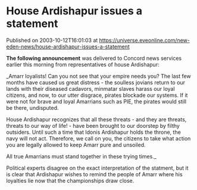 # House Ardishapur issues a statement
Published on 2003-10-12T16:01:03 at https://universe.eveonline.com/new-eden-news/house-ardishapur-issues-a-statement

**The following announcement** was delivered to Concord news services earlier this morning from representatives of house Ardishapur: 

_Amarr loyalists! Can you not see that your empire needs you? The last few months have caused us great distress - the soulless jovians return to our lands with their diseased cadavors, minmatar slaves harass our loyal citizens, and now, to our utter disgrace, pirates blockade our systems. If it were not for brave and loyal Amarrians such as PIE, the pirates would still be there, undisputed.

House Ardishapur recognizes that all these threats - and they are threats, threats to our way of life! - have been brought to our doorstep by filthy outsiders. Until such a time that Idonis Ardishapur holds the throne, the navy will not act. Therefore, we call on you, the citizens to take what action you are legally allowed to keep Amarr pure and unsoiled. 

All true Amarrians must stand together in these trying times._

Political experts disagree on the exact interpretation of the statment, but it is clear that Ardishapur wishes to remind the people of Amarr where his loyalties lie now that the championships draw close.
